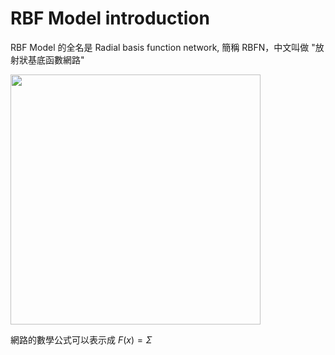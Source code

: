 # RBF Model introduction

RBF Model 的全名是 Radial basis function network, 簡稱 RBFN，中文叫做 "放射狀基底函數網路"

<img src="https://1.bp.blogspot.com/-hjh4bhL9iaQ/WZe1M_QmlbI/AAAAAAAAEIc/N4LnOTV-KLoP2w8NLBXfHQIs3NRuRRDigCLcBGAs/s640/ML-T-14-1.png" width="400px">

網路的數學公式可以表示成 $F(x)=\Sigma{}{}$
